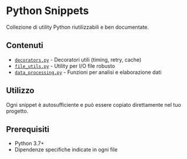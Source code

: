 # Python Snippets

Collezione di utility Python riutilizzabili e ben documentate.

## Contenuti

- [`decorators.py`](decorators.py) - Decoratori utili (timing, retry, cache)
- [`file_utils.py`](file_utils.py) - Utility per I/O file robusto
- [`data_processing.py`](data_processing.py) - Funzioni per analisi e elaborazione dati

## Utilizzo

Ogni snippet è autosufficiente e può essere copiato direttamente nel tuo progetto.

## Prerequisiti

- Python 3.7+
- Dipendenze specifiche indicate in ogni file